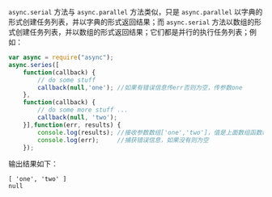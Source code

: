 `async.serial` 方法与 `async.parallel` 方法类似，只是 `async.parallel` 以字典的形式创建任务列表，并以字典的形式返回结果；而 `async.serial` 方法以数组的形式创建任务列表，并以数组的形式返回结果；它们都是并行的执行任务列表；例如：

```js
var async = require("async");
async.series([
    function(callback) {
        // do some stuff
        callback(null,'one'); //如果有错误信息传err否则为空，传参数one
    },
    function(callback) {
        // do some more stuff ...
        callback(null, 'two');
    }],function(err, results) {
        console.log(results); //接收参数数组['one','two']，值是上面数组函数每个callback里面的参数
        console.log(err);     //捕获错误信息，如果没有则为空
    });
```

输出结果如下：

```
[ 'one', 'two' ]
null
```


